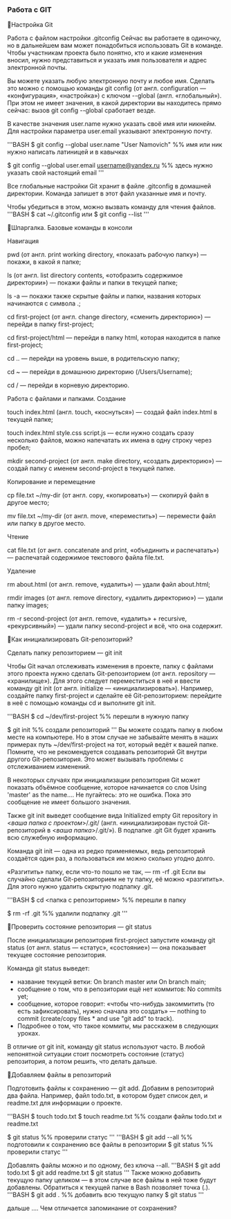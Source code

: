 ### Работа с GIT 
📌Настройка Git

Работа с файлом настройки .gitconfig
Сейчас вы работаете в одиночку, но в дальнейшем вам может понадобиться использовать Git в команде. Чтобы участникам проекта было понятно, кто и какие изменения вносил, нужно представиться и указать имя пользователя и адрес электронной почты.

Вы можете указать любую электронную почту и любое имя. Сделать это можно с помощью команды git config (от англ. configuration — «конфигурация», «настройка») с ключом --global (англ. «глобальный»). При этом не имеет значения, в какой директории вы находитесь прямо сейчас: вызов git config --global сработает везде.

В качестве значения user.name нужно указать своё имя или никнейм. Для настройки параметра user.email указывают электронную почту.

'''BASH
 $ git config --global user.name "User Namovich" 
%% имя или ник нужно написать латиницей и в кавычках

$ git config --global user.email username@yandex.ru
%%  здесь нужно указать свой настоящий email
'''

Все глобальные настройки Git хранит в файле .gitconfig в домашней директории. 
Команда запишет в этот файл указанные имя и почту. 

Чтобы убедиться в этом, можно вызвать команду для чтения файлов.
'''BASH
$ cat ~/.gitconfig  или $ git config --list 
'''

📌Шпаргалка. Базовые команды в консоли

Навигация

pwd (от англ. print working directory, «показать рабочую папку») — покажи, в какой я папке;

ls (от англ. list directory contents, «отобразить содержимое директории») — покажи файлы и папки в текущей папке;

ls -a — покажи также скрытые файлы и папки, названия которых начинаются с символа .;

cd first-project (от англ. change directory, «сменить директорию») — перейди в папку first-project;

cd first-project/html — перейди в папку html, которая находится в папке first-project;

cd .. — перейди на уровень выше, в родительскую папку;

cd ~ — перейди в домашнюю директорию (/Users/Username);

cd / — перейди в корневую директорию.

Работа с файлами и папками.
Создание

touch index.html (англ. touch, «коснуться») — создай файл index.html в текущей папке;

touch index.html style.css script.js — если нужно создать сразу несколько файлов, можно напечатать их имена в одну строку через пробел;

mkdir second-project (от англ. make directory, «создать директорию») — создай папку с именем second-project в текущей папке.

Копирование и перемещение

cp file.txt ~/my-dir (от англ. copy, «копировать») — скопируй файл в другое место;

mv file.txt ~/my-dir (от англ. move, «переместить») — перемести файл или папку в другое место.

Чтение

cat file.txt (от англ. concatenate and print, «объединить и распечатать») — распечатай содержимое текстового файла file.txt.

Удаление

rm about.html (от англ. remove, «удалить») — удали файл about.html;

rmdir images (от англ. remove directory, «удалить директорию») — удали папку images;

rm -r second-project (от англ. remove, «удалить» + recursive, «рекурсивный») — удали папку second-project и всё, что она содержит.

📌Как инициализировать Git-репозиторий?

Сделать папку репозиторием — git init

Чтобы Git начал отслеживать изменения в проекте, папку с файлами этого проекта нужно сделать Git-репозиторием (от англ. repository — «хранилище»). Для этого следует переместиться в неё и ввести команду git init (от англ. initialize — «инициализировать»).
Например, создайте папку first-project и сделайте её Git-репозиторием: перейдите в неё с помощью команды cd и выполните git init.

'''BASH
$ cd ~/dev/first-project 
%% перешли в нужную папку

$ git init 
%% создали репозиторий
''' 
Вы можете создать папку в любом месте на компьютере. Но в этом случае не забывайте менять в наших примерах путь ~/dev/first-project на тот, который ведёт к вашей папке. Помните, что не рекомендуется создавать репозиторий Git внутри другого Git-репозитория. Это может вызывать проблемы с отслеживанием изменений.

В некоторых случаях при инициализации репозитория Git может показать объёмное сообщение, которое начинается со слов Using 'master' as the name…. Не пугайтесь: это не ошибка. Пока это сообщение не имеет большого значения.

Также git init выведет сообщение вида Initialized empty Git repository in <*ваша папка с проектом*>/.git/ (англ. «инициализирован пустой Git-репозиторий в <*ваша папка*>/.git/»). В подпапке .git Git будет хранить всю служебную информацию.

Команда git init — одна из редко применяемых, ведь репозиторий создаётся один раз, а пользоваться им можно сколько угодно долго.

«Разгитить» папку, если что-то пошло не так, — rm -rf .git
Если вы случайно сделали Git-репозиторием не ту папку, её можно «разгитить». Для этого нужно удалить скрытую подпапку .git.

'''BASH
$ cd <папка с репозиторием> 
%% перешли в папку

$ rm -rf .git 
%% удалили подпапку .git 
'''

📌Проверить состояние репозитория — git status

После инициализации репозитория first-project запустите команду git status (от англ. status — «статус», «состояние») — она показывает текущее состояние репозитория.

Команда git status выведет:
* название текущей ветки: On branch master или On branch main;
* сообщение о том, что в репозитории ещё нет коммитов: No commits yet;
* сообщение, которое говорит: «чтобы что-нибудь закоммитить (то есть зафиксировать), нужно сначала это создать» — nothing to commit (create/copy files * and use "git add" to track).
* Подробнее о том, что такое коммиты, мы расскажем в следующих уроках.

В отличие от git init, команду git status используют часто. В любой непонятной ситуации стоит посмотреть состояние (статус) репозитория, а потом решить, что делать дальше.

📌Добавляем файлы в репозиторий

Подготовить файлы к сохранению — git add. 
Добавим в репозиторий два файла. Например, файл todo.txt, в котором будет список дел, и readme.txt для информации о проекте.

'''BASH
$ touch todo.txt
$ touch readme.txt
%% создали файлы todo.txt и readme.txt

$ git status 
%% проверили статус
'''
'''BASH
$ git add --all 
%% подготовили к сохранению все файлы в репозитории
$ git status 
%% проверили статус 
'''

Добавлять файлы можно и по одному, без ключа --all.
'''BASH
$ git add todo.txt
$ git add readme.txt
$ git status
'''
Также можно добавить текущую папку целиком — в этом случае все файлы в ней тоже будут добавлены. Обратиться к текущей папке в Bash позволяет точка (.).
'''BASH
$ git add . %% добавить всю текущую папку
$ git status
'''

 дальше .... Чем отличается запоминание от сохранения?